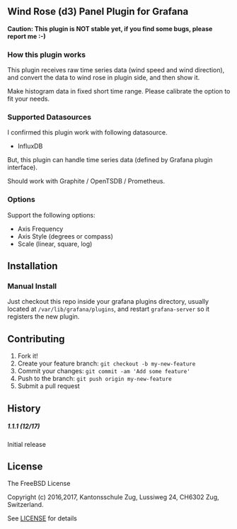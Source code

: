 ## Wind Rose (d3) Panel Plugin for Grafana

**Caution: This plugin is NOT stable yet, if you find some bugs, please report me :-)**

### How this plugin works

This plugin receives raw time series data (wind speed and wind direction), and convert the data to wind rose in plugin side, and then show it.

Make histogram data in fixed short time range. Please calibrate the option to fit your needs.

### Supported Datasources

I confirmed this plugin work with following datasource.

- InfluxDB

But, this plugin can handle time series data (defined by Grafana plugin interface).

Should work with Graphite / OpenTSDB / Prometheus.

### Options

Support the following options:

- Axis Frequency
- Axis Style (degrees or compass)
- Scale (linear, square, log)

## Installation

### Manual Install

Just checkout this repo inside your grafana plugins directory, usually located
at `/var/lib/grafana/plugins`, and restart `grafana-server` so it registers the
new plugin.

## Contributing

1. Fork it!
2. Create your feature branch: `git checkout -b my-new-feature`
3. Commit your changes: `git commit -am 'Add some feature'`
4. Push to the branch: `git push origin my-new-feature`
5. Submit a pull request

## History

##### 1.1.1 (12/17)

Initial release

## License

The FreeBSD License

Copyright (c) 2016,2017, Kantonsschule Zug, Lussiweg 24, CH6302 Zug, Switzerland.

See [LICENSE](LICENSE) for details